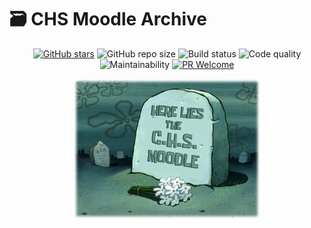 # :card_file_box: CHS Moodle Archive

<p align="center">
  <a href="https://github.com/abu-co/CHS-Moodle-Archive/stargazers"><img alt="GitHub stars" src="https://img.shields.io/github/stars/abu-co/CHS-Moodle-Archive" /></a>
  <img alt="GitHub repo size" src="https://img.shields.io/github/repo-size/abu-co/CHS-Moodle-Archive" />
  <img alt="Build status" src="https://img.shields.io/badge/build-just%20pretend%20it's%20passing-brightgreen" />
  <img alt="Code quality" src="https://img.shields.io/badge/code%20quality-LOL-orange" />
  <img alt="Maintainability" src="https://img.shields.io/badge/maintainability-who%20cares-lightgrey" />
  <!-- "inaccessible" error... <img alt="GitHub repo file count" src="https://img.shields.io/github/directory-file-count/abu-co/CHS-Moodle-Archive" /> -->
  <a href="CONTRIBUTING.md"><img alt="PR Welcome" src="https://img.shields.io/badge/PR-welcome-yellow" /></a>
</p>

<p align="center">
  <img alt="R.I.P Moodle." src="media/rip.png" width="60%" />
</p>
